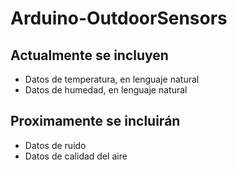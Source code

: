 # Arduino-OutdoorSensors

## Actualmente se incluyen
* Datos de temperatura, en lenguaje natural
* Datos de humedad, en lenguaje natural

## Proximamente se incluirán
* Datos de ruido
* Datos de calidad del aire
